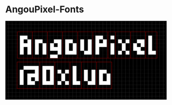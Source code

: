 # AngouPixel-Fonts

![Image text](https://github.com/0xLuo/AngouPixel-Fonts/blob/main/images/AngouPixel-1.jpg)
